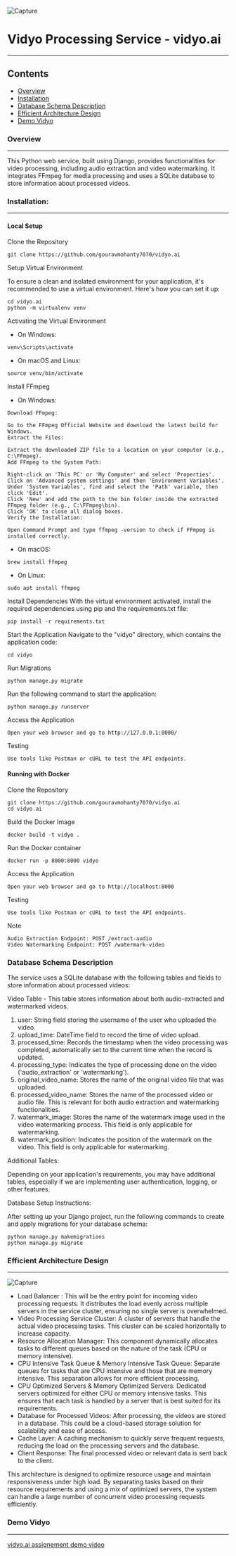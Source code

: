 ![Capture](https://be.farazdev.com/wp-content/uploads/2023/10/vidyo-ai-1024x576.png)

# Vidyo Processing Service - vidyo.ai
---

Contents
---

* [Overview](#overview)
* [Installation](#installation)
* [Database Schema Description](#database-schema-description)
* [Efficient Architecture Design](efficient-architecture-design)
* [Demo Vidyo](demo-vidyo)



### Overview 
---
This Python web service, built using Django, provides functionalities for video processing, including audio extraction and video watermarking. It integrates FFmpeg for media processing and uses a SQLite database to store information about processed videos.

### Installation:
---

#### Local Setup

Clone the Repository

```
git clone https://github.com/gouravmohanty7070/vidyo.ai
```

Setup Virtual Environment

To ensure a clean and isolated environment for your application, it's recommended to use a virtual environment. Here's how you can set it up:

```
cd vidyo.ai
python -m virtualenv venv
```
Activating the Virtual Environment
- On Windows:
```
venv\Scripts\activate
```

- On macOS and Linux:

```
source venv/bin/activate
```
Install FFmpeg
- On Windows:
```
Download FFmpeg:

Go to the FFmpeg Official Website and download the latest build for Windows.
Extract the Files:

Extract the downloaded ZIP file to a location on your computer (e.g., C:\FFmpeg).
Add FFmpeg to the System Path:

Right-click on 'This PC' or 'My Computer' and select 'Properties'.
Click on 'Advanced system settings' and then 'Environment Variables'.
Under 'System Variables', find and select the 'Path' variable, then click 'Edit'.
Click 'New' and add the path to the bin folder inside the extracted FFmpeg folder (e.g., C:\FFmpeg\bin).
Click 'OK' to close all dialog boxes.
Verify the Installation:

Open Command Prompt and type ffmpeg -version to check if FFmpeg is installed correctly.
```

- On macOS:

```
brew install ffmpeg
```

- On Linux:

```
sudo apt install ffmpeg
```

Install Dependencies
With the virtual environment activated, install the required dependencies using pip and the requirements.txt file:
```
pip install -r requirements.txt
```

Start the Application
Navigate to the "vidyo" directory, which contains the application code:
```
cd vidyo
```

Run Migrations
```
python manage.py migrate
```

Run the following command to start the application:
```
python manage.py runserver
```

Access the Application

```
Open your web browser and go to http://127.0.0.1:8000/
```

Testing

```
Use tools like Postman or cURL to test the API endpoints.
```




#### Running with Docker

Clone the Repository

```
git clone https://github.com/gouravmohanty7070/vidyo.ai
cd vidyo.ai
```

Build the Docker Image

```
docker build -t vidyo .
```

Run the Docker container

```
docker run -p 8000:8000 vidyo
```
Access the Application

```
Open your web browser and go to http://localhost:8000
```

Testing

```
Use tools like Postman or cURL to test the API endpoints.
```

Note

```
Audio Extraction Endpoint: POST /extract-audio
Video Watermarking Endpoint: POST /watermark-video
```

### Database Schema Description

The service uses a SQLite database with the following tables and fields to store information about processed videos:

Video Table - This table stores information about both audio-extracted and watermarked videos.

<ol>
  <li>user: String field storing the username of the user who uploaded the video.</li>
  <li>upload_time: DateTime field to record the time of video upload.</li>
  <li>processed_time: Records the timestamp when the video processing was completed, automatically set to the current time when the record is updated.</li>
  <li>processing_type: Indicates the type of processing done on the video ('audio_extraction' or 'watermarking').</li>
  <li>original_video_name: Stores the name of the original video file that was uploaded.</li>
  <li>processed_video_name: Stores the name of the processed video or audio file. This is relevant for both audio extraction and watermarking functionalities.</li>
  <li>watermark_image: Stores the name of the watermark image used in the video watermarking process. This field is only applicable for watermarking.</li>
  <li>watermark_position: Indicates the position of the watermark on the video. This field is only applicable for watermarking.</li>
</ol>

Additional Tables:

Depending on your application's requirements, you may have additional tables, especially if we are implementing user authentication, logging, or other features.

Database Setup Instructions:

After setting up your Django project, run the following commands to create and apply migrations for your database schema:

```
python manage.py makemigrations
python manage.py migrate
```

### Efficient Architecture Design 
---

![Capture](https://res.cloudinary.com/divr26z8e/image/upload/v1699696290/Efficient_Architecture_for_Video_Processing_Service_xqrqkj.png)

<ul>
  <li>Load Balancer : This will be the entry point for incoming video processing requests. It distributes the load evenly across multiple servers in the service cluster, ensuring no single server is overwhelmed.</li>
  <li>Video Processing Service Cluster: A cluster of servers that handle the actual video processing tasks. This cluster can be scaled horizontally to increase capacity.</li>
  <li>Resource Allocation Manager: This component dynamically allocates tasks to different queues based on the nature of the task (CPU or memory intensive).</li>
  <li>CPU Intensive Task Queue & Memory Intensive Task Queue: Separate queues for tasks that are CPU intensive and those that are memory intensive. This separation allows for more efficient processing.</li>
  <li>CPU Optimized Servers & Memory Optimized Servers: Dedicated servers optimized for either CPU or memory intensive tasks. This ensures that each task is handled by a server that is best suited for its requirements.</li>
  <li>Database for Processed Videos: After processing, the videos are stored in a database. This could be a cloud-based storage solution for scalability and ease of access.</li>
  <li>Cache Layer: A caching mechanism to quickly serve frequent requests, reducing the load on the processing servers and the database.</li>
  <li>Client Response: The final processed video or relevant data is sent back to the client.</li>
</ul>

This architecture is designed to optimize resource usage and maintain responsiveness under high load. By separating tasks based on their resource requirements and using a mix of optimized servers, the system can handle a large number of concurrent video processing requests efficiently.

### Demo Vidyo
---

[vidyo.ai assignement demo video](https://drive.google.com/file/d/1PnR9k0gLxZD28Btysv_tVGGp8q_NdUVK/view?usp=sharing)
